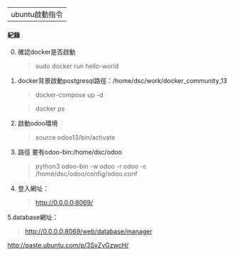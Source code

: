 <table>
    <tr>
        <td>ubuntu啟動指令</td>
    </tr>
</table>

#### 紀錄 

0. 確認docker是否啟動
    > sudo docker run hello-world
    
1. docker背景啟動postgresql路徑：/home/dsc/work/docker_community_13
    > docker-compose up -d
    
    > docker ps 
    
2. 啟動odoo環境
    > source odoo13/bin/activate

3. 路徑 要有odoo-bin:/home/dsc/odoo
    > python3 odoo-bin -w odoo -r odoo -c /home/dsc/odoo/config/odoo.conf

4. 登入網址：
   > http://0.0.0.0:8069/
   
5.database網址：
  >  http://0.0.0.0:8069/web/database/manager


http://paste.ubuntu.com/p/3SvZyGzwcH/
